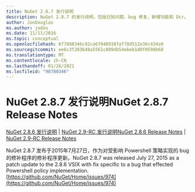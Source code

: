 ```yaml
---
title: NuGet 2.8.7 发行说明
description: NuGet 2.8.7 的发行说明，包括已知问题、bug 修复、新增功能和 Dcr。
author: JonDouglas
ms.author: jodou
ms.date: 11/11/2016
ms.topic: conceptual
ms.openlocfilehash: 6f7098346c92ca67048938faf70d512e36c434a9
ms.sourcegitcommit: ee6c3f203648a5561c809db54ebeb1d0f0598b68
ms.translationtype: MT
ms.contentlocale: zh-CN
ms.lasthandoff: 01/26/2021
ms.locfileid: "98780346"
---
```

# <a name="nuget-287-release-notes"></a><span data-ttu-id="d2943-103">NuGet 2.8.7 发行说明</span><span class="sxs-lookup"><span data-stu-id="d2943-103">NuGet 2.8.7 Release Notes</span></span>

<span data-ttu-id="d2943-104">[NuGet 2.8.6 发行说明](../release-notes/nuget-2.8.6.md)  | [NuGet 2.9-RC 发行说明](../release-notes/nuget-2.9-RC.md)</span><span class="sxs-lookup"><span data-stu-id="d2943-104">[NuGet 2.8.6 Release Notes](../release-notes/nuget-2.8.6.md) | [NuGet 2.9-RC Release Notes](../release-notes/nuget-2.9-RC.md)</span></span>

<span data-ttu-id="d2943-105">NuGet 2.8.7 发布于2015年7月27日，作为对受影响 Powershell 策略实现的 bug 的修补程序的修补程序更新。</span><span class="sxs-lookup"><span data-stu-id="d2943-105">NuGet 2.8.7 was released July 27, 2015 as a patch update to the 2.8.6 VSIX with fix specific to a bug that effected Powershell policy implementation.</span></span>
[https://github.com/NuGet/Home/issues/974](https://github.com/NuGet/Home/issues/974)